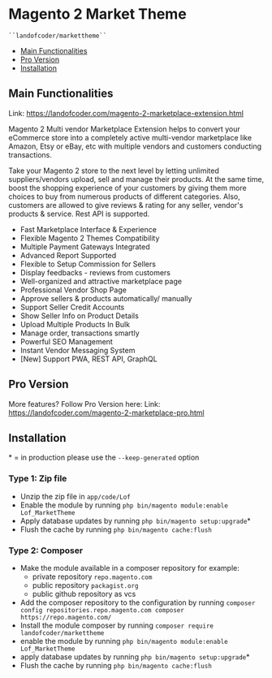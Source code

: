 # Magento 2 Market Theme

    ``landofcoder/markettheme``

 - [Main Functionalities](#markdown-header-main-functionalities)
 - [Pro Version](#markdown-header-pro-version)
 - [Installation](#markdown-header-installation)

## Main Functionalities
Link: https://landofcoder.com/magento-2-marketplace-extension.html

Magento 2 Multi vendor Marketplace Extension helps to convert your eCommerce store into a completely active multi-vendor marketplace like Amazon, Etsy or eBay, etc with multiple vendors and customers conducting transactions.

Take your Magento 2 store to the next level by letting unlimited suppliers/vendors upload, sell and manage their products.
At the same time, boost the shopping experience of your customers by giving them more choices to buy from numerous products of different categories. Also, customers are allowed to give reviews & rating for any seller, vendor's products & service.
Rest API is supported.

- Fast Marketplace Interface & Experience
- Flexible Magento 2 Themes Compatibility
- Multiple Payment Gateways Integrated
- Advanced Report Supported
- Flexible to Setup Commission for Sellers
- Display feedbacks - reviews from customers
- Well-organized and attractive marketplace page
- Professional Vendor Shop Page
- Approve sellers & products automatically/ manually
- Support Seller Credit Accounts
- Show Seller Info on Product Details
- Upload Multiple Products In Bulk
- Manage order, transactions smartly
- Powerful SEO Management
- Instant Vendor Messaging System
- [New] Support PWA, REST API, GraphQL

## Pro Version
More features? Follow Pro Version here:
Link: https://landofcoder.com/magento-2-marketplace-pro.html

## Installation
\* = in production please use the `--keep-generated` option

### Type 1: Zip file

 - Unzip the zip file in `app/code/Lof`
 - Enable the module by running `php bin/magento module:enable Lof_MarketTheme`
 - Apply database updates by running `php bin/magento setup:upgrade`\*
 - Flush the cache by running `php bin/magento cache:flush`

### Type 2: Composer

 - Make the module available in a composer repository for example:
    - private repository `repo.magento.com`
    - public repository `packagist.org`
    - public github repository as vcs
 - Add the composer repository to the configuration by running `composer config repositories.repo.magento.com composer https://repo.magento.com/`
 - Install the module composer by running `composer require landofcoder/markettheme`
 - enable the module by running `php bin/magento module:enable Lof_MarketTheme`
 - apply database updates by running `php bin/magento setup:upgrade`\*
 - Flush the cache by running `php bin/magento cache:flush`
